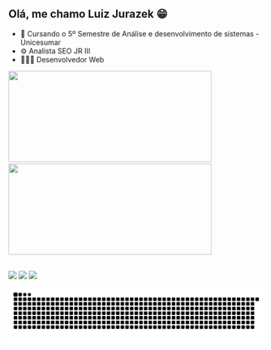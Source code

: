 
<!-- ![GifMario](https://user-images.githubusercontent.com/78305170/140383269-05417a13-57bc-4796-aad9-716bce51c897.gif) -->
## Olá, me chamo Luiz Jurazek 😁

- 🏫 Cursando o 5º Semestre de Análise e desenvolvimento de sistemas - Unicesumar
- ⚙ Analista SEO JR III
- 👨🏾‍💻 Desenvolvedor Web 


<div>
  <a href="beacons.page/luizjurazek">
  <img height="180em" width="400em" src="https://github-readme-stats.vercel.app/api?username=luizjurazek&show_icons=true&theme=algolia&include_all_commits=true&count_private=true"/>
  <img height="180em" width="400em"  src="https://github-readme-stats.vercel.app/api/top-langs/?username=luizjurazek&layout=compact&langs_count=7&theme=algolia"/>
</div> 

  ##
  
  <div> 
  <a href = "mailto:luizjurazek@gmail.com"><img src="https://img.shields.io/badge/-Gmail-%23333?style=for-the-badge&logo=gmail&logoColor=white" target="_blank"></a>
  <a href="https://www.linkedin.com/in/luizjurazek" target="_blank"><img src="https://img.shields.io/badge/-LinkedIn-%230077B5?style=for-the-badge&logo=linkedin&logoColor=white" target="_blank"></a> 
  <a href="https://instagram.com/jurazek_" target="_blank"><img src="https://img.shields.io/badge/-Instagram-%23E4405F?style=for-the-badge&logo=instagram&logoColor=white" target="_blank"></a>
    
  ![Snake animation](https://github.com/luizjurazek/luizjurazek/blob/output/github-contribution-grid-snake.svg)
 
</div>
